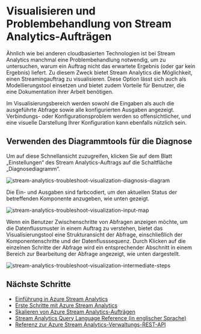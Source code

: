 <properties
	pageTitle="Visualisieren und Problembehandlung von Stream Analytics-Aufträgen | Microsoft Azure"
	description="Erfahren Sie, wie Sie eine Stream Analytics-Auftragspipeline visualisieren, um Probleme mithilfe der Diagnosediagrammfunktion selbst zu behandeln."
	keywords=""
	documentationCenter=""
	services="stream-analytics"
	authors="jeffstokes72"
	manager="jhubbard"
	editor="cgronlun"
/>

<tags
	ms.service="stream-analytics"
	ms.devlang="na"
	ms.topic="article"
	ms.tgt_pltfrm="na"
	ms.workload="data-services"
	ms.date="07/27/2016"
	ms.author="jeffstok"
/>


# Visualisieren und Problembehandlung von Stream Analytics-Aufträgen

Ähnlich wie bei anderen cloudbasierten Technologien ist bei Stream Analytics manchmal eine Problembehandlung notwendig, um zu untersuchen, warum ein Auftrag nicht das erwartete Ergebnis (oder gar kein Ergebnis) liefert. Zu diesem Zweck bietet Stream Analytics die Möglichkeit, einen Streamingauftrag zu visualisieren. Diese Option lässt sich auch als Modellierungstool einsetzen und bietet zudem Vorteile für Benutzer, die eine Dokumentation ihrer Arbeit benötigen.

Im Visualisierungsbereich werden sowohl die Eingaben als auch die ausgeführte Abfrage sowie alle konfigurierten Ausgaben angezeigt. Verbindungs- oder Konfigurationsproblem werden so offensichtlicher, und eine visuelle Darstellung Ihrer Konfiguration kann ebenfalls nützlich sein.

## Verwenden des Diagrammtools für die Diagnose

Um auf diese Schnellansicht zuzugreifen, klicken Sie auf dem Blatt „Einstellungen“ des Stream Analytics-Auftrags auf die Schaltfläche „Diagnosediagramm“.

![stream-analytics-troubleshoot-visualization-diagnosis-diagram](./media/stream-analytics-troubleshoot-visualization/stream-analytics-troubleshoot-visualization-diagnosis-diagram1.png)

Die Ein- und Ausgaben sind farbcodiert, um den aktuellen Status der betreffenden Komponente anzugeben, wie unten gezeigt.

![stream-analytics-troubleshoot-visualization-input-map](./media/stream-analytics-troubleshoot-visualization/stream-analytics-troubleshoot-visualization-input-map.png)

Wenn ein Benutzer Zwischenschritte von Abfragen anzeigen möchte, um die Datenflussmuster in einem Auftrag zu verstehen, bietet das Visualisierungstool eine Strukturansicht der Abfrage, einschließlich der Komponentenschritte und der Datenflusssequenz. Durch Klicken auf die einzelnen Schritte der Abfrage wird ein entsprechender Abschnitt in einem Bereich zur Bearbeitung der Abfrage angezeigt, wie unten dargestellt.

![stream-analytics-troubleshoot-visualization-intermediate-steps](./media/stream-analytics-troubleshoot-visualization/stream-analytics-troubleshoot-visualization-intermediate-steps.png)




## Nächste Schritte

- [Einführung in Azure Stream Analytics](stream-analytics-introduction.md)
- [Erste Schritte mit Azure Stream Analytics](stream-analytics-get-started.md)
- [Skalieren von Azure Stream Analytics-Aufträgen](stream-analytics-scale-jobs.md)
- [Stream Analytics Query Language Reference (in englischer Sprache)](https://msdn.microsoft.com/library/azure/dn834998.aspx)
- [Referenz zur Azure Stream Analytics-Verwaltungs-REST-API](https://msdn.microsoft.com/library/azure/dn835031.aspx)

<!---HONumber=AcomDC_0921_2016-->